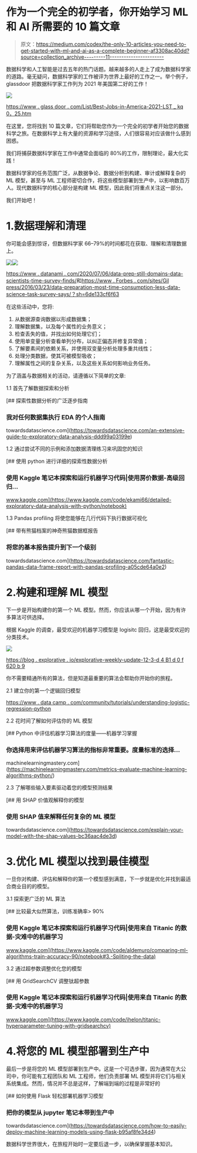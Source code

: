 # 作为一个完全的初学者，你开始学习 ML 和 AI 所需要的 10 篇文章

> 原文：<https://medium.com/codex/the-only-10-articles-you-need-to-get-started-with-ml-and-ai-as-a-complete-beginner-af3308ac40dd?source=collection_archive---------11----------------------->

数据科学和人工智能是过去五年的热门话题。越来越多的人走上了成为数据科学家的道路。毫无疑问，数据科学家的工作被评为世界上最好的工作之一。举个例子，glassdoor 把数据科学家工作列为 2021 年美国第二好的工作！

![](img/4da20d27f86c3b8fc63e30bfaf99b972.png)

[https://www . glass door . com/List/Best-Jobs-in-America-2021-LST _ kq 0，25.htm](https://www.glassdoor.com/List/Best-Jobs-in-America-2021-LST_KQ0,25.htm)

在这里，您将找到 10 篇文章，它们将帮助您作为一个完全的初学者开始您的数据科学之旅。在数据科学上有大量的资源和学习途径，人们很容易对应该做什么感到困惑。

我们将捕获数据科学家在工作中通常会面临的 80%的工作，限制理论，最大化实践！

数据科学家的任务范围广泛，从数据争论、数据分析到构建、审计或解释复杂的 ML 模型，甚至与 ML 工程师密切合作，将这些模型部署到生产中，以影响数百万人。现代数据科学的核心部分是构建 ML 模型，因此我们将重点关注这一部分。

我们开始吧！

# 1.数据理解和清理

你可能会感到惊讶，但数据科学家 66–79%的时间都花在获取、理解和清理数据上。

![](img/4e05880f909dc23d2653a8cc6220ee8d.png)![](img/a505b7e157b4abff28915a54bea88a23.png)

[https://www . datanami . com/2020/07/06/data-prep-still-domains-data-scientists-time-survey-finds/](https://www.datanami.com/2020/07/06/data-prep-still-dominates-data-scientists-time-survey-finds/)和[https://www . Forbes . com/sites/Gil press/2016/03/23/data-preparation-most-time-consumption-less-data-science-task-survey-says/？sh=6de133cf6f63](https://www.forbes.com/sites/gilpress/2016/03/23/data-preparation-most-time-consuming-least-enjoyable-data-science-task-survey-says/?sh=6de133cf6f63)

在这些活动中，您将:

1.  从数据源查询数据以形成数据集；
2.  理解数据集，以及每个属性的业务意义；
3.  检查丢失的值，并找出如何处理它们；
4.  使用单变量分析查看单列分布，以纠正偏态并修复异常值；
5.  了解要素间的依赖关系，并使用双变量分析处理多重共线性；
6.  处理分类数据，使其可被模型吸收；
7.  理解属性之间的复杂关系，以及这些关系如何影响业务任务。

为了涵盖与数据相关的活动，请遵循以下简单的文章:

1.1 首先了解数据探索和分析

[](https://towardsdatascience.com/an-extensive-guide-to-exploratory-data-analysis-ddd99a03199e) [## 探索性数据分析的广泛逐步指南

### 我对任何数据集执行 EDA 的个人指南

towardsdatascience.com](https://towardsdatascience.com/an-extensive-guide-to-exploratory-data-analysis-ddd99a03199e) 

1.2 通过尝试不同的示例和添加数据清理练习来巩固您的知识

[](https://www.kaggle.com/code/ekami66/detailed-exploratory-data-analysis-with-python/notebook) [## 使用 python 进行详细的探索性数据分析

### 使用 Kaggle 笔记本探索和运行机器学习代码|使用房价数据-高级回归…

www.kaggle.com](https://www.kaggle.com/code/ekami66/detailed-exploratory-data-analysis-with-python/notebook) 

1.3 Pandas profiling 将使您能够在几行代码下执行数据可视化

[](https://towardsdatascience.com/fantastic-pandas-data-frame-report-with-pandas-profiling-a05cde64a0e2) [## 带有熊猫档案的神奇熊猫数据框报告

### 将您的基本报告提升到下一个级别

towardsdatascience.com](https://towardsdatascience.com/fantastic-pandas-data-frame-report-with-pandas-profiling-a05cde64a0e2) 

# 2.构建和理解 ML 模型

下一步是开始构建你的第一个 ML 模型。然而，你应该从哪一个开始，因为有许多算法可供选择。

根据 Kaggle 的调查，最受欢迎的机器学习模型是 logisitc 回归，这是最受欢迎的分类技术。

![](img/c607bf80d4863251f42a314c2716f17a.png)

[https://blog . explorative . io/explorative-weekly-update-12-3-d 4 B1 d 0 f 620 b 9](https://blog.exploratory.io/exploratory-weekly-update-12-3-d4b1d0f620b9)

你不需要精通所有的算法，但是知道最重要的算法会帮助你开始你的旅程。

2.1 建立你的第一个逻辑回归模型

[https://www . data camp . com/community/tutorials/understanding-logistic-regression-python](https://www.datacamp.com/community/tutorials/understanding-logistic-regression-python)

2.2 花时间了解如何评估你的 ML 模型

[](https://machinelearningmastery.com/metrics-evaluate-machine-learning-algorithms-python/) [## Python 中评估机器学习算法的度量——机器学习掌握

### 你选择用来评估机器学习算法的指标非常重要。度量标准的选择…

machinelearningmastery.com](https://machinelearningmastery.com/metrics-evaluate-machine-learning-algorithms-python/) 

2.3 了解哪些输入要素驱动着您的模型预测结果

[](https://towardsdatascience.com/explain-your-model-with-the-shap-values-bc36aac4de3d) [## 用 SHAP 价值观解释你的模型

### 使用 SHAP 值来解释任何复杂的 ML 模型

towardsdatascience.com](https://towardsdatascience.com/explain-your-model-with-the-shap-values-bc36aac4de3d) 

# 3.优化 ML 模型以找到最佳模型

一旦你对构建、评估和解释你的第一个模型感到满意，下一步就是优化并找到最适合商业目的的模型。

3.1 探索更广泛的 ML 算法

[](https://www.kaggle.com/code/aldemuro/comparing-ml-algorithms-train-accuracy-90/notebook#3.-Spliting-the-data) [## 比较最大似然算法，训练准确率> 90%

### 使用 Kaggle 笔记本探索和运行机器学习代码|使用来自 Titanic 的数据-灾难中的机器学习

www.kaggle.com](https://www.kaggle.com/code/aldemuro/comparing-ml-algorithms-train-accuracy-90/notebook#3.-Spliting-the-data) 

3.2 通过超参数调整优化您的模型

[](https://www.kaggle.com/code/ihelon/titanic-hyperparameter-tuning-with-gridsearchcv) [## 用 GridSearchCV 调整钛超参数

### 使用 Kaggle 笔记本探索和运行机器学习代码|使用来自 Titanic 的数据-灾难中的机器学习

www.kaggle.com](https://www.kaggle.com/code/ihelon/titanic-hyperparameter-tuning-with-gridsearchcv) 

# 4.将您的 ML 模型部署到生产中

最后一步是将您的 ML 模型部署到生产中。这是一个可选步骤，因为通常在大公司中，你可能有工程团队和 ML 工程师，他们负责部署 ML 模型并将它们与相关系统集成。然而，情况并不总是这样，了解端到端的过程是非常好的

[](https://towardsdatascience.com/how-to-easily-deploy-machine-learning-models-using-flask-b95af8fe34d4) [## 如何使用 Flask 轻松部署机器学习模型

### 把你的模型从 jupyter 笔记本带到生产中

towardsdatascience.com](https://towardsdatascience.com/how-to-easily-deploy-machine-learning-models-using-flask-b95af8fe34d4) 

数据科学世界很大，在旅程开始时一定要后退一步，以确保掌握基本知识。